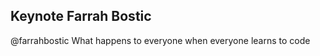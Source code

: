 Keynote Farrah Bostic
---
@farrahbostic
What happens to everyone when everyone learns to code








